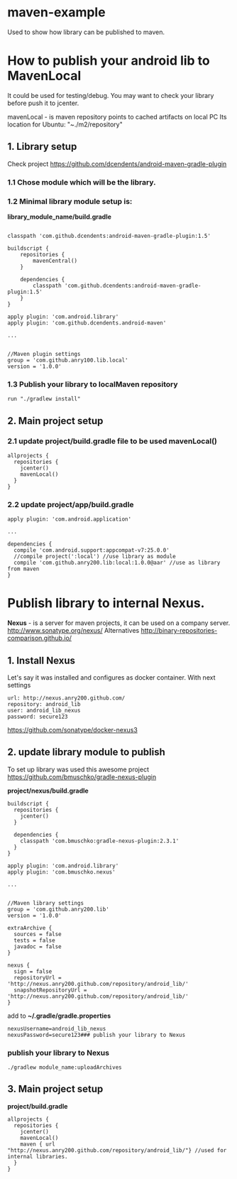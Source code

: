 # maven-example
Used to show how library can be published to maven.

# How to publish your android lib to MavenLocal

It could be used for testing/debug. You may want to check your library before push it to jcenter.

mavenLocal - is maven repository points to cached artifacts on local PC
Its location for Ubuntu: "~./m2/repository"


## 1. Library setup
Check project https://github.com/dcendents/android-maven-gradle-plugin

### 1.1 Chose module which will be the library.

### 1.2 Minimal library module setup is:

**library_module_name/build.gradle**
```

classpath 'com.github.dcendents:android-maven-gradle-plugin:1.5'

buildscript {
    repositories {
        mavenCentral()
    }

    dependencies {
        classpath 'com.github.dcendents:android-maven-gradle-plugin:1.5'
    }
}

apply plugin: 'com.android.library'
apply plugin: 'com.github.dcendents.android-maven'

...


//Maven plugin settings
group = 'com.github.anry100.lib.local'
version = '1.0.0'
```

### 1.3 Publish your library to localMaven repository

``` 
run "./gradlew install"
```

## 2. Main project setup

### 2.1 update project/build.gradle file to be used mavenLocal()

```
allprojects {
  repositories {
    jcenter()
    mavenLocal()
  }
}
```

### 2.2 update project/app/build.gradle

```
apply plugin: 'com.android.application'

...

dependencies {
  compile 'com.android.support:appcompat-v7:25.0.0'
  //compile project(':local') //use library as module
  compile 'com.github.anry200.lib:local:1.0.0@aar' //use as library from maven
}
```



# Publish library to internal Nexus.
**Nexus** - is a server for maven projects, it can be used on a company server.
http://www.sonatype.org/nexus/
Alternatives http://binary-repositories-comparison.github.io/

## 1. Install Nexus
Let's say it was installed and configures as docker container. With next settings

```
url: http://nexus.anry200.github.com/
repository: android_lib
user: android_lib_nexus
password: secure123
```

https://github.com/sonatype/docker-nexus3


## 2. update library module to publish
To set up library was used this awesome project https://github.com/bmuschko/gradle-nexus-plugin

**project/nexus/build.gradle**
```
buildscript {
  repositories {
    jcenter()
  }

  dependencies {
    classpath 'com.bmuschko:gradle-nexus-plugin:2.3.1'
  }
}

apply plugin: 'com.android.library'
apply plugin: 'com.bmuschko.nexus'

...


//Maven library settings
group = 'com.github.anry200.lib'
version = '1.0.0'

extraArchive {
  sources = false
  tests = false
  javadoc = false
}

nexus {
  sign = false
  repositoryUrl = 'http://nexus.anry200.github.com/repository/android_lib/'
  snapshotRepositoryUrl = 'http://nexus.anry200.github.com/repository/android_lib/'
}
```

add to **~/.gradle/gradle.properties**
```
nexusUsername=android_lib_nexus
nexusPassword=secure123### publish your library to Nexus
```

### publish your library to Nexus

```
./gradlew module_name:uploadArchives
```

## 3. Main project setup

**project/build.gradle**
```
allprojects {
  repositories {
    jcenter()
    mavenLocal()
    maven { url "http://nexus.anry200.github.com/repository/android_lib/"} //used for internal libraries.
  }
}
```

